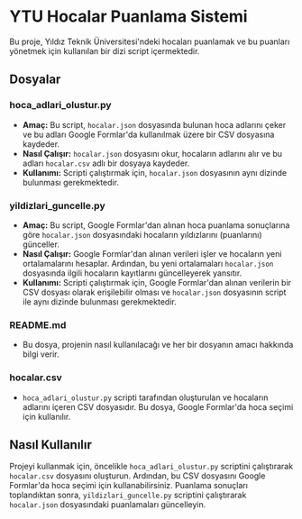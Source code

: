 # YTU Hocalar Puanlama Sistemi

Bu proje, Yıldız Teknik Üniversitesi'ndeki hocaları puanlamak ve bu puanları yönetmek için kullanılan bir dizi script içermektedir.

## Dosyalar

### hoca_adlari_olustur.py

- **Amaç:** Bu script, `hocalar.json` dosyasında bulunan hoca adlarını çeker ve bu adları Google Formlar'da kullanılmak üzere bir CSV dosyasına kaydeder.
- **Nasıl Çalışır:** `hocalar.json` dosyasını okur, hocaların adlarını alır ve bu adları `hocalar.csv` adlı bir dosyaya kaydeder.
- **Kullanımı:** Scripti çalıştırmak için, `hocalar.json` dosyasının aynı dizinde bulunması gerekmektedir.

### yildizlari_guncelle.py

- **Amaç:** Bu script, Google Formlar'dan alınan hoca puanlama sonuçlarına göre `hocalar.json` dosyasındaki hocaların yıldızlarını (puanlarını) günceller.
- **Nasıl Çalışır:** Google Formlar'dan alınan verileri işler ve hocaların yeni ortalamalarını hesaplar. Ardından, bu yeni ortalamaları `hocalar.json` dosyasında ilgili hocaların kayıtlarını güncelleyerek yansıtır.
- **Kullanımı:** Scripti çalıştırmak için, Google Formlar'dan alınan verilerin bir CSV dosyası olarak erişilebilir olması ve `hocalar.json` dosyasının script ile aynı dizinde bulunması gerekmektedir.

### README.md

- Bu dosya, projenin nasıl kullanılacağı ve her bir dosyanın amacı hakkında bilgi verir.

### hocalar.csv

- `hoca_adlari_olustur.py` scripti tarafından oluşturulan ve hocaların adlarını içeren CSV dosyasıdır. Bu dosya, Google Formlar'da hoca seçimi için kullanılır.

## Nasıl Kullanılır

Projeyi kullanmak için, öncelikle `hoca_adlari_olustur.py` scriptini çalıştırarak `hocalar.csv` dosyasını oluşturun. Ardından, bu CSV dosyasını Google Formlar'da hoca seçimi için kullanabilirsiniz. Puanlama sonuçları toplandıktan sonra, `yildizlari_guncelle.py` scriptini çalıştırarak `hocalar.json` dosyasındaki puanlamaları güncelleyin.
